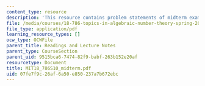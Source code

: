 ```yaml
---
content_type: resource
description: 'This resource contains problem statements of midterm exam. '
file: /media/courses/18-786-topics-in-algebraic-number-theory-spring-2010/07fe7f9c26af6a50e850237a7b672ebc_MIT18_786S10_midterm.pdf
file_type: application/pdf
learning_resource_types: []
ocw_type: OCWFile
parent_title: Readings and Lecture Notes
parent_type: CourseSection
parent_uid: 9515bca6-7474-82f9-babf-263b152e20af
resourcetype: Document
title: MIT18_786S10_midterm.pdf
uid: 07fe7f9c-26af-6a50-e850-237a7b672ebc
---
```

